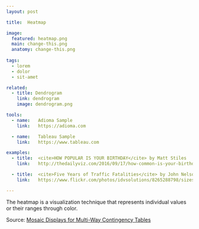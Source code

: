 ```yaml
---
layout: post

title:  Heatmap

image:
  featured: heatmap.png
  main: change-this.png
  anatomy: change-this.png
  
tags:
  - lorem
  - dolor
  - sit-amet

related:
  - title: Dendrogram
    link: dendrogram
    image: dendrogram.png

tools:
  - name:   Adioma Sample
    link:   https://adioma.com

  - name:   Tableau Sample
    link:   https://www.tableau.com

examples:
  - title:  <cite>HOW POPULAR IS YOUR BIRTHDAY</cite> by Matt Stiles
    link:   http://thedailyviz.com/2016/09/17/how-common-is-your-birthday-dailyviz/

  - title:  <cite>Five Years of Traffic Fatalities</cite> by John Nelson
    link:   https://www.flickr.com/photos/idvsolutions/8265288798/sizes/o/in/photostream/

---
```


The heatmap is a visualization technique that represents individual values or their ranges through color.

Source:
[Mosaic Displays for Multi-Way Contingency Tables](https://www.tandfonline.com/doi/abs/10.1080/01621459.1994.10476460)